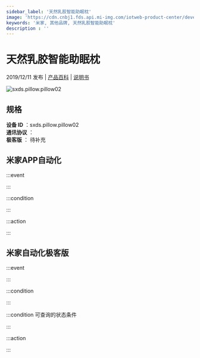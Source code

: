 ```yaml
---
sidebar_label: '天然乳胶智能助眠枕'
image: 'https://cdn.cnbj1.fds.api.mi-img.com/iotweb-product-center/developer_1571312597487Vt6m7TJ2.png?GalaxyAccessKeyId=AKVGLQWBOVIRQ3XLEW&Expires=9223372036854775807&Signature=/Ls0XfvCEZUX+1blCGNLnfVQPYo='
keywords: '米家, 其他品牌, 天然乳胶智能助眠枕'
description : ''
---
```

# 天然乳胶智能助眠枕

2019/12/11 发布 | [产品百科](https://home.mi.com/webapp/content/baike/product/index.html?model=sxds.pillow.pillow02/) | [说明书](https://home.mi.com/views/introduction.html?model=sxds.pillow.pillow02&region=cn)

![sxds.pillow.pillow02](https://cdn.cnbj1.fds.api.mi-img.com/iotweb-product-center/developer_1571312597487Vt6m7TJ2.png?GalaxyAccessKeyId=AKVGLQWBOVIRQ3XLEW&Expires=9223372036854775807&Signature=/Ls0XfvCEZUX+1blCGNLnfVQPYo=)

## 规格  
> 
**设备 ID** ：sxds.pillow.pillow02  
**通讯协议** ：  
**极客版**  ： 待补充 


## 米家APP自动化  

:::event  

:::

:::condition  

:::

:::action   

:::

## 米家自动化极客版  

:::event  

:::

:::condition  

:::

:::condition 可查询的状态条件  

:::

:::action  

:::

        
